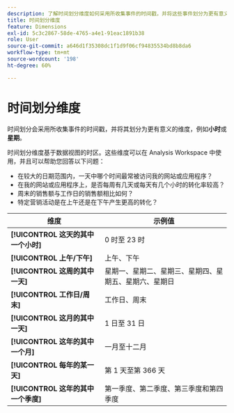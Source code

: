 ```yaml
---
description: 了解时间划分维度如何采用所收集事件的时间戳，并将这些事件划分为更有意义的维度，例如每天时间或每周时间。
title: 时间划分维度
feature: Dimensions
exl-id: 5c3c2867-58de-4765-a4e1-91eac1891b38
role: User
source-git-commit: a646d1f35308dc1f1d9f06cf94835534bd8b8da6
workflow-type: tm+mt
source-wordcount: '198'
ht-degree: 60%

---
```


# 时间划分维度

时间划分会采用所收集事件的时间戳，并将其划分为更有意义的维度，例如&#x200B;**小时**&#x200B;或&#x200B;**星期**。

时间划分维度基于数据视图的时区。这些维度可以在 Analysis Workspace 中使用，并且可以帮助您回答以下问题：

* 在较大的日期范围内，一天中哪个时间最常被访问我的网站或应用程序？
* 在我的网站或应用程序上，是否每周有几天或每天有几个小时的转化率较高？
* 周末的销售额与工作日的销售额相比如何？
* 特定营销活动是在上午还是在下午产生更高的转化？

| 维度 | 示例值 |
|--- |--- |
| **[!UICONTROL 这天的其中一个小时]** | 0 时至 23 时 |
| **[!UICONTROL 上午/下午]** | 上午、下午 |
| **[!UICONTROL 这周的其中一天]** | 星期一、星期二、星期三、星期四、星期五、星期六、星期日 |
| **[!UICONTROL 工作日/周末]** | 工作日、周末 |
| **[!UICONTROL 这月的其中一天]** | 1 日至 31 日 |
| **[!UICONTROL 这年的其中一个月]** | 一月至十二月 |
| **[!UICONTROL 每年的某一天]** | 第 1 天至第 366 天 |
| **[!UICONTROL 这年的其中一个季度]** | 第一季度、第二季度、第三季度和第四季度 |

